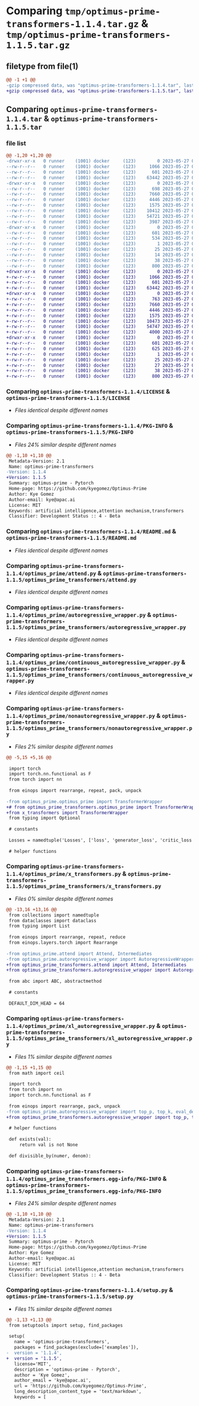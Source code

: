 # Comparing `tmp/optimus-prime-transformers-1.1.4.tar.gz` & `tmp/optimus-prime-transformers-1.1.5.tar.gz`

## filetype from file(1)

```diff
@@ -1 +1 @@
-gzip compressed data, was "optimus-prime-transformers-1.1.4.tar", last modified: Sat May 27 05:49:51 2023, max compression
+gzip compressed data, was "optimus-prime-transformers-1.1.5.tar", last modified: Sat May 27 08:35:10 2023, max compression
```

## Comparing `optimus-prime-transformers-1.1.4.tar` & `optimus-prime-transformers-1.1.5.tar`

### file list

```diff
@@ -1,20 +1,20 @@
-drwxr-xr-x   0 runner    (1001) docker     (123)        0 2023-05-27 05:49:51.056208 optimus-prime-transformers-1.1.4/
--rw-r--r--   0 runner    (1001) docker     (123)     1066 2023-05-27 05:49:36.000000 optimus-prime-transformers-1.1.4/LICENSE
--rw-r--r--   0 runner    (1001) docker     (123)      601 2023-05-27 05:49:51.056208 optimus-prime-transformers-1.1.4/PKG-INFO
--rw-r--r--   0 runner    (1001) docker     (123)    63442 2023-05-27 05:49:36.000000 optimus-prime-transformers-1.1.4/README.md
-drwxr-xr-x   0 runner    (1001) docker     (123)        0 2023-05-27 05:49:51.056208 optimus-prime-transformers-1.1.4/optimus_prime/
--rw-r--r--   0 runner    (1001) docker     (123)      698 2023-05-27 05:49:36.000000 optimus-prime-transformers-1.1.4/optimus_prime/__init__.py
--rw-r--r--   0 runner    (1001) docker     (123)     7660 2023-05-27 05:49:36.000000 optimus-prime-transformers-1.1.4/optimus_prime/attend.py
--rw-r--r--   0 runner    (1001) docker     (123)     4446 2023-05-27 05:49:36.000000 optimus-prime-transformers-1.1.4/optimus_prime/autoregressive_wrapper.py
--rw-r--r--   0 runner    (1001) docker     (123)     1575 2023-05-27 05:49:36.000000 optimus-prime-transformers-1.1.4/optimus_prime/continuous_autoregressive_wrapper.py
--rw-r--r--   0 runner    (1001) docker     (123)    10412 2023-05-27 05:49:36.000000 optimus-prime-transformers-1.1.4/optimus_prime/nonautoregressive_wrapper.py
--rw-r--r--   0 runner    (1001) docker     (123)    54721 2023-05-27 05:49:36.000000 optimus-prime-transformers-1.1.4/optimus_prime/x_transformers.py
--rw-r--r--   0 runner    (1001) docker     (123)     3987 2023-05-27 05:49:36.000000 optimus-prime-transformers-1.1.4/optimus_prime/xl_autoregressive_wrapper.py
-drwxr-xr-x   0 runner    (1001) docker     (123)        0 2023-05-27 05:49:51.056208 optimus-prime-transformers-1.1.4/optimus_prime_transformers.egg-info/
--rw-r--r--   0 runner    (1001) docker     (123)      601 2023-05-27 05:49:51.000000 optimus-prime-transformers-1.1.4/optimus_prime_transformers.egg-info/PKG-INFO
--rw-r--r--   0 runner    (1001) docker     (123)      534 2023-05-27 05:49:51.000000 optimus-prime-transformers-1.1.4/optimus_prime_transformers.egg-info/SOURCES.txt
--rw-r--r--   0 runner    (1001) docker     (123)        1 2023-05-27 05:49:51.000000 optimus-prime-transformers-1.1.4/optimus_prime_transformers.egg-info/dependency_links.txt
--rw-r--r--   0 runner    (1001) docker     (123)       25 2023-05-27 05:49:51.000000 optimus-prime-transformers-1.1.4/optimus_prime_transformers.egg-info/requires.txt
--rw-r--r--   0 runner    (1001) docker     (123)       14 2023-05-27 05:49:51.000000 optimus-prime-transformers-1.1.4/optimus_prime_transformers.egg-info/top_level.txt
--rw-r--r--   0 runner    (1001) docker     (123)       38 2023-05-27 05:49:51.056208 optimus-prime-transformers-1.1.4/setup.cfg
--rw-r--r--   0 runner    (1001) docker     (123)      800 2023-05-27 05:49:36.000000 optimus-prime-transformers-1.1.4/setup.py
+drwxr-xr-x   0 runner    (1001) docker     (123)        0 2023-05-27 08:35:10.965114 optimus-prime-transformers-1.1.5/
+-rw-r--r--   0 runner    (1001) docker     (123)     1066 2023-05-27 08:35:00.000000 optimus-prime-transformers-1.1.5/LICENSE
+-rw-r--r--   0 runner    (1001) docker     (123)      601 2023-05-27 08:35:10.965114 optimus-prime-transformers-1.1.5/PKG-INFO
+-rw-r--r--   0 runner    (1001) docker     (123)    63442 2023-05-27 08:35:00.000000 optimus-prime-transformers-1.1.5/README.md
+drwxr-xr-x   0 runner    (1001) docker     (123)        0 2023-05-27 08:35:10.965114 optimus-prime-transformers-1.1.5/optimus_prime_transformers/
+-rw-r--r--   0 runner    (1001) docker     (123)      763 2023-05-27 08:35:00.000000 optimus-prime-transformers-1.1.5/optimus_prime_transformers/__init__.py
+-rw-r--r--   0 runner    (1001) docker     (123)     7660 2023-05-27 08:35:00.000000 optimus-prime-transformers-1.1.5/optimus_prime_transformers/attend.py
+-rw-r--r--   0 runner    (1001) docker     (123)     4446 2023-05-27 08:35:00.000000 optimus-prime-transformers-1.1.5/optimus_prime_transformers/autoregressive_wrapper.py
+-rw-r--r--   0 runner    (1001) docker     (123)     1575 2023-05-27 08:35:00.000000 optimus-prime-transformers-1.1.5/optimus_prime_transformers/continuous_autoregressive_wrapper.py
+-rw-r--r--   0 runner    (1001) docker     (123)    10473 2023-05-27 08:35:00.000000 optimus-prime-transformers-1.1.5/optimus_prime_transformers/nonautoregressive_wrapper.py
+-rw-r--r--   0 runner    (1001) docker     (123)    54747 2023-05-27 08:35:00.000000 optimus-prime-transformers-1.1.5/optimus_prime_transformers/x_transformers.py
+-rw-r--r--   0 runner    (1001) docker     (123)     4000 2023-05-27 08:35:00.000000 optimus-prime-transformers-1.1.5/optimus_prime_transformers/xl_autoregressive_wrapper.py
+drwxr-xr-x   0 runner    (1001) docker     (123)        0 2023-05-27 08:35:10.965114 optimus-prime-transformers-1.1.5/optimus_prime_transformers.egg-info/
+-rw-r--r--   0 runner    (1001) docker     (123)      601 2023-05-27 08:35:10.000000 optimus-prime-transformers-1.1.5/optimus_prime_transformers.egg-info/PKG-INFO
+-rw-r--r--   0 runner    (1001) docker     (123)      625 2023-05-27 08:35:10.000000 optimus-prime-transformers-1.1.5/optimus_prime_transformers.egg-info/SOURCES.txt
+-rw-r--r--   0 runner    (1001) docker     (123)        1 2023-05-27 08:35:10.000000 optimus-prime-transformers-1.1.5/optimus_prime_transformers.egg-info/dependency_links.txt
+-rw-r--r--   0 runner    (1001) docker     (123)       25 2023-05-27 08:35:10.000000 optimus-prime-transformers-1.1.5/optimus_prime_transformers.egg-info/requires.txt
+-rw-r--r--   0 runner    (1001) docker     (123)       27 2023-05-27 08:35:10.000000 optimus-prime-transformers-1.1.5/optimus_prime_transformers.egg-info/top_level.txt
+-rw-r--r--   0 runner    (1001) docker     (123)       38 2023-05-27 08:35:10.965114 optimus-prime-transformers-1.1.5/setup.cfg
+-rw-r--r--   0 runner    (1001) docker     (123)      800 2023-05-27 08:35:00.000000 optimus-prime-transformers-1.1.5/setup.py
```

### Comparing `optimus-prime-transformers-1.1.4/LICENSE` & `optimus-prime-transformers-1.1.5/LICENSE`

 * *Files identical despite different names*

### Comparing `optimus-prime-transformers-1.1.4/PKG-INFO` & `optimus-prime-transformers-1.1.5/PKG-INFO`

 * *Files 24% similar despite different names*

```diff
@@ -1,10 +1,10 @@
 Metadata-Version: 2.1
 Name: optimus-prime-transformers
-Version: 1.1.4
+Version: 1.1.5
 Summary: optimus-prime - Pytorch
 Home-page: https://github.com/kyegomez/Optimus-Prime
 Author: Kye Gomez
 Author-email: kye@apac.ai
 License: MIT
 Keywords: artificial intelligence,attention mechanism,transformers
 Classifier: Development Status :: 4 - Beta
```

### Comparing `optimus-prime-transformers-1.1.4/README.md` & `optimus-prime-transformers-1.1.5/README.md`

 * *Files identical despite different names*

### Comparing `optimus-prime-transformers-1.1.4/optimus_prime/attend.py` & `optimus-prime-transformers-1.1.5/optimus_prime_transformers/attend.py`

 * *Files identical despite different names*

### Comparing `optimus-prime-transformers-1.1.4/optimus_prime/autoregressive_wrapper.py` & `optimus-prime-transformers-1.1.5/optimus_prime_transformers/autoregressive_wrapper.py`

 * *Files identical despite different names*

### Comparing `optimus-prime-transformers-1.1.4/optimus_prime/continuous_autoregressive_wrapper.py` & `optimus-prime-transformers-1.1.5/optimus_prime_transformers/continuous_autoregressive_wrapper.py`

 * *Files identical despite different names*

### Comparing `optimus-prime-transformers-1.1.4/optimus_prime/nonautoregressive_wrapper.py` & `optimus-prime-transformers-1.1.5/optimus_prime_transformers/nonautoregressive_wrapper.py`

 * *Files 2% similar despite different names*

```diff
@@ -5,15 +5,16 @@
 
 import torch
 import torch.nn.functional as F
 from torch import nn
 
 from einops import rearrange, repeat, pack, unpack
 
-from optimus_prime.optimus_prime import TransformerWrapper
+# from optimus_prime_transformers.optimus_prime import TransformerWrapper
+from x_transformers import TransformerWrapper
 from typing import Optional
 
 # constants
 
 Losses = namedtuple('Losses', ['loss', 'generator_loss', 'critic_loss'])
 
 # helper functions
```

### Comparing `optimus-prime-transformers-1.1.4/optimus_prime/x_transformers.py` & `optimus-prime-transformers-1.1.5/optimus_prime_transformers/x_transformers.py`

 * *Files 0% similar despite different names*

```diff
@@ -13,16 +13,16 @@
 from collections import namedtuple
 from dataclasses import dataclass
 from typing import List
 
 from einops import rearrange, repeat, reduce
 from einops.layers.torch import Rearrange
 
-from optimus_prime.attend import Attend, Intermediates
-from optimus_prime.autoregressive_wrapper import AutoregressiveWrapper
+from optimus_prime_transformers.attend import Attend, Intermediates
+from optimus_prime_transformers.autoregressive_wrapper import AutoregressiveWrapper
 
 from abc import ABC, abstractmethod
 
 # constants
 
 DEFAULT_DIM_HEAD = 64
```

### Comparing `optimus-prime-transformers-1.1.4/optimus_prime/xl_autoregressive_wrapper.py` & `optimus-prime-transformers-1.1.5/optimus_prime_transformers/xl_autoregressive_wrapper.py`

 * *Files 1% similar despite different names*

```diff
@@ -1,15 +1,15 @@
 from math import ceil
 
 import torch
 from torch import nn
 import torch.nn.functional as F
 
 from einops import rearrange, pack, unpack
-from optimus_prime.autoregressive_wrapper import top_p, top_k, eval_decorator
+from optimus_prime_transformers.autoregressive_wrapper import top_p, top_k, eval_decorator
 
 # helper functions
 
 def exists(val):
     return val is not None
 
 def divisible_by(numer, denom):
```

### Comparing `optimus-prime-transformers-1.1.4/optimus_prime_transformers.egg-info/PKG-INFO` & `optimus-prime-transformers-1.1.5/optimus_prime_transformers.egg-info/PKG-INFO`

 * *Files 24% similar despite different names*

```diff
@@ -1,10 +1,10 @@
 Metadata-Version: 2.1
 Name: optimus-prime-transformers
-Version: 1.1.4
+Version: 1.1.5
 Summary: optimus-prime - Pytorch
 Home-page: https://github.com/kyegomez/Optimus-Prime
 Author: Kye Gomez
 Author-email: kye@apac.ai
 License: MIT
 Keywords: artificial intelligence,attention mechanism,transformers
 Classifier: Development Status :: 4 - Beta
```

### Comparing `optimus-prime-transformers-1.1.4/setup.py` & `optimus-prime-transformers-1.1.5/setup.py`

 * *Files 1% similar despite different names*

```diff
@@ -1,13 +1,13 @@
 from setuptools import setup, find_packages
 
 setup(
   name = 'optimus-prime-transformers',
   packages = find_packages(exclude=['examples']),
-  version = '1.1.4',
+  version = '1.1.5',
   license='MIT',
   description = 'optimus-prime - Pytorch',
   author = 'Kye Gomez',
   author_email = 'kye@apac.ai',
   url = 'https://github.com/kyegomez/Optimus-Prime',
   long_description_content_type = 'text/markdown',
   keywords = [
```

